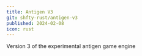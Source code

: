 ```yaml
---
title: Antigen V3
git: shfty-rust/antigen-v3
published: 2024-02-08
icon: rust
---
```


Version 3 of the experimental antigen game engine

